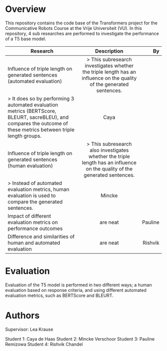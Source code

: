 # Overview
This repository contains the code base of the Transformers project for the Communicative Robots Course at the Vrije Universiteit (VU).
In this repository, 4 sub researches are performed to investigate the performance of a T5 base model. 

| **Research**                                                                       | **Description**           | **By**      |
| -------------------------------------------------------------------------------|:---------------------:| -------:|
| Influence of triple length on generated sentences (automated evaluation)       | > This subresearch investigates whether the triple length has an influence on the quality of the generated sentences. 
> It does so by performing 3 automated evaluation metrics (BERTScore, BLEURT, sacreBLEU), and compares the outcome of these metrics between triple length groups.                                                                                                            | Caya    |
| Influence of triple length on generated sentences (human evaluation)           |  > This subresearch also investigates whether the triple length has an influence on the quality of the generated sentences. 
> Instead of automated evaluation metrics, human evaluation is used to compare the generated sentences.  |  Mincke |
| Impact of different evaluation metrics on performance outcomes                 | are neat              | Pauline |
| Difference and similarities of human and automated evaluation                  | are neat              | Rishvik |


# Evaluation 
Evaluation of the T5 model is performed in two different ways; a human evaluation based on response criteria, and using different automated evaluation metrics, such as BERTScore and BLEURT. 

# Authors 
Supervisor: Lea Krause

Student 1: Caya de Haas
Student 2: Mincke Verschoor
Student 3: Pauline Remizowa
Student 4: Rishvik Chandel

